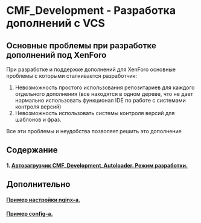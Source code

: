 CMF_Development - Разработка дополнений с VCS
=============================================

Основные проблемы при разработке дополнений под XenForo
-------------------------------------------------------
При разработке и поддержке дополнений для XenForo основные проблемы с которыми сталкивается разработчик:

 1. Невозможность простого использования репозитариев для каждого отдельного дополнения (все находятся в одном дереве, что не дает нормально использовать функционал IDE по работе с системами контроля версий)
 2. Невозможность использовать системы контроля версий для шаблонов и фраз.


Все эти проблемы и неудобства позволяет решить это дополнение

Содержание
----------
#### 1. [Автозагрузчик CMF_Development_Autoloader. Режим разработки.](autoloader.md)

Дополнительно
-------------
#### [Пример настройки nginx-а.](nginx.md)
#### [Пример config-а.](config.php.md)
